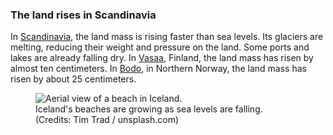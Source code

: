 ### The land rises in Scandinavia

In [Scandinavia](https://correctiv.org/recherchen/klima/artikel/2017/07/28/steigende-meere-finnland-schweden/), the land mass is rising faster than sea levels. Its glaciers are melting, reducing their weight and pressure on the land. Some ports and lakes are already falling dry. In [Vasaa](https://searise.correctiv.org/de/explore/stations/57), Finland, the land mass has risen by almost ten centimeters. In [Bodo](https://searise.correctiv.org/de/explore/stations/562), in Northern Norway, the land mass has risen by about 25 centimeters.

<figure>
  <img alt="Aerial view of a beach in Iceland." src="/assets/content/scandinavia.jpg" />
  <figcaption>Iceland's beaches are growing as sea levels are falling.(Credits:&nbsp;Tim&nbsp;Trad&nbsp;/&nbsp;unsplash.com)
  </figcaption>
</figure>
